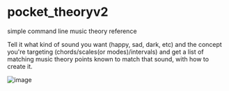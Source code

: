 # pocket_theoryv2
simple command line music theory reference

Tell it what kind of sound you want (happy, sad, dark, etc) and the concept you're targeting (chords/scales(or modes)/intervals) and get a list of matching music theory points known to match that sound, with how to create it. 

![image](https://user-images.githubusercontent.com/122572151/229929878-3caa66ce-bbf6-4ca8-a15c-58b33e8361f6.png)
